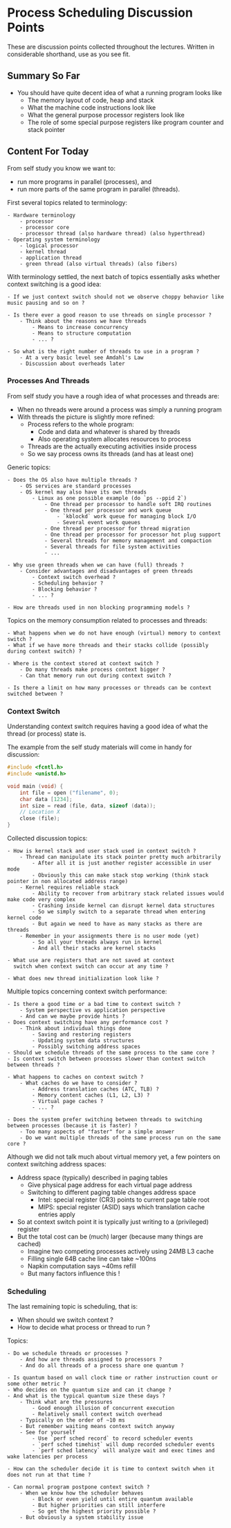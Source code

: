 # Process Scheduling Discussion Points

These are discussion points collected throughout the lectures.
Written in considerable shorthand, use as you see fit.


## Summary So Far

- You should have quite decent idea of what a running program looks like
    - The memory layout of code, heap and stack
    - What the machine code instructions look like
    - What the general purpose processor registers look like
    - The role of some special purpose registers like program counter and stack pointer


## Content For Today

From self study you know we want to:

- run more programs in parallel (processes), and
- run more parts of the same program in parallel (threads).

First several topics related to terminology:

    - Hardware terminology
        - processor
        - processor core
        - processor thread (also hardware thread) (also hyperthread)
    - Operating system terminology
        - logical processor
        - kernel thread
        - application thread
        - green thread (also virtual threads) (also fibers)

With terminology settled, the next batch of topics
essentially asks whether context switching is a good idea:

    - If we just context switch should not we observe choppy behavior like music pausing and so on ?

    - Is there ever a good reason to use threads on single processor ?
        - Think about the reasons we have threads
            - Means to increase concurrency
            - Means to structure computation
            - ... ?

    - So what is the right number of threads to use in a program ?
        - At a very basic level see Amdahl's Law
        - Discussion about overheads later


### Processes And Threads

From self study you have a rough idea of what processes and threads are:

- When no threads were around a process was simply a running program
- With threads the picture is slightly more refined:
    - Process refers to the whole program:
        - Code and data and whatever is shared by threads
        - Also operating system allocates resources to process
    - Threads are the actually executing activities inside process
    - So we say process owns its threads (and has at least one)

Generic topics:

    - Does the OS also have multiple threads ?
        - OS services are standard processes
        - OS kernel may also have its own threads
            - Linux as one possible example (do `ps --ppid 2`)
                - One thread per processor to handle soft IRQ routines
                - One thread per processor and work queue
                    - `kblockd` work queue for managing block I/O
                    - Several event work queues
                - One thread per processor for thread migration
                - One thread per processor for processor hot plug support
                - Several threads for memory management and compaction
                - Several threads for file system activities
                - ...

    - Why use green threads when we can have (full) threads ?
        - Consider advantages and disadvantages of green threads
            - Context switch overhead ?
            - Scheduling behavior ?
            - Blocking behavior ?
            - ... ?

    - How are threads used in non blocking programming models ?

Topics on the memory consumption related to processes and threads:

    - What happens when we do not have enough (virtual) memory to context switch ?
    - What if we have more threads and their stacks collide (possibly during context switch) ?

    - Where is the context stored at context switch ?
        - Do many threads make process context bigger ?
        - Can that memory run out during context switch ?

    - Is there a limit on how many processes or threads can be context switched between ?


### Context Switch

Understanding context switch requires having a good idea of
what the thread (or process) state is.

The example from the self study materials will come in handy for discussion:

```c
#include <fcntl.h>
#include <unistd.h>

void main (void) {
    int file = open ("filename", 0);
    char data [1234];
    int size = read (file, data, sizeof (data));
    // Location X
    close (file);
}
```

Collected discussion topics:

    - How is kernel stack and user stack used in context switch ?
        - Thread can manipulate its stack pointer pretty much arbitrarily
            - After all it is just another register accessible in user mode
            - Obviously this can make stack stop working (think stack pointer in non allocated address range)
        - Kernel requires reliable stack
            - Ability to recover from arbitrary stack related issues would make code very complex
            - Crashing inside kernel can disrupt kernel data structures
            - So we simply switch to a separate thread when entering kernel code
            - But again we need to have as many stacks as there are threads
        - Remember in your assignments there is no user mode (yet)
            - So all your threads always run in kernel
            - And all their stacks are kernel stacks

    - What use are registers that are not saved at context
      switch when context switch can occur at any time ?

    - What does new thread initialization look like ?

Multiple topics concerning context switch performance:

    - Is there a good time or a bad time to context switch ?
        - System perspective vs application perspective
        - And can we maybe provide hints ?
    - Does context switching have any performance cost ?
        - Think about individual things done
            - Saving and restoring registers
            - Updating system data structures
            - Possibly switching address spaces
    - Should we schedule threads of the same process to the same core ?
    - Is context switch between processes slower than context switch between threads ?

    - What happens to caches on context switch ?
        - What caches do we have to consider ?
            - Address translation caches (ATC, TLB) ?
            - Memory content caches (L1, L2, L3) ?
            - Virtual page caches ?
            - ... ?

    - Does the system prefer switching between threads to switching between processes (because it is faster) ?
        - Too many aspects of "faster" for a simple answer
        - Do we want multiple threads of the same process run on the same core ?

Although we did not talk much about virtual memory yet,
a few pointers on context switching address spaces:

- Address space (typically) described in paging tables
    - Give physical page address for each virtual page address
    - Switching to different paging table changes address space
        - Intel: special register (CR3) points to current page table root
        - MIPS: special register (ASID) says which translation cache entries apply
- So at context switch point it is typically just writing to a (privileged) register
- But the total cost can be (much) larger (because many things are cached)
    - Imagine two competing processes actively using 24MB L3 cache
    - Filling single 64B cache line can take ~100ns
    - Napkin computation says ~40ms refill
    - But many factors influence this !


### Scheduling

The last remaining topic is scheduling, that is:

- When should we switch context ?
- How to decide what process or thread to run ?

Topics:

    - Do we schedule threads or processes ?
        - And how are threads assigned to processors ?
        - And do all threads of a process share one quantum ?

    - Is quantum based on wall clock time or rather instruction count or some other metric ?
    - Who decides on the quantum size and can it change ?
    - And what is the typical quantum size these days ?
        - Think what are the pressures
            - Good enough illusion of concurrent execution
            - Relatively small context switch overhead
        - Typically on the order of ~10 ms
        - But remember waiting means context switch anyway
        - See for yourself
            - Use `perf sched record` to record scheduler events
            - `perf sched timehist` will dump recorded scheduler events
            - `perf sched latency` will analyze wait and exec times and wake latencies per process

    - How can the scheduler decide it is time to context switch when it does not run at that time ?

    - Can normal program postpone context switch ?
        - When we know how the scheduler behaves
            - Block or even yield until entire quantum available
            - But higher priorities can still interfere
            - So get the highest priority possible ?
        - But obviously a system stability issue
